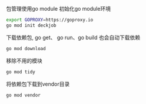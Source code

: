 包管理使用go module
初始化go module环境

```sh
export GOPROXY=https://goproxy.io
go mod init deckjob
```

下载依赖包,
go get、 go run、go build 也会自动下载依赖

```sh
go mod download
```

移除不用的模块

```sh
go mod tidy
```

将依赖包下载到vendor目录

```sh
go mod vendor
```

